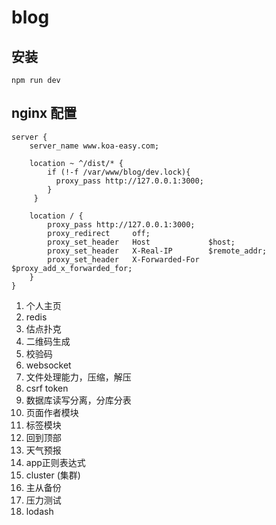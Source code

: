 # blog
## 安装
```
npm run dev
``` 

## nginx 配置
```
server {
    server_name www.koa-easy.com;

    location ~ ^/dist/* {
        if (!-f /var/www/blog/dev.lock){
          proxy_pass http://127.0.0.1:3000;
        }
     }

    location / {
        proxy_pass http://127.0.0.1:3000;
        proxy_redirect     off;
        proxy_set_header   Host             $host;
        proxy_set_header   X-Real-IP        $remote_addr;
        proxy_set_header   X-Forwarded-For  $proxy_add_x_forwarded_for;
    }
}
```

1. 个人主页
3. redis
5. 估点扑克
6. 二维码生成
7. 校验码
8. websocket
10. 文件处理能力，压缩，解压
11. csrf token
12. 数据库读写分离，分库分表
13. 页面作者模块
14. 标签模块
15. 回到顶部
17. 天气预报
18. app正则表达式
20. cluster (集群)
21. 主从备份
22. 压力测试
23. lodash

